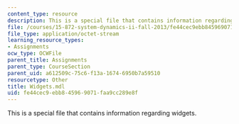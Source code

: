 ```yaml
---
content_type: resource
description: This is a special file that contains information regarding widgets.
file: /courses/15-872-system-dynamics-ii-fall-2013/fe44cec9ebb845969071faa9cc289e8f_Widgets.mdl
file_type: application/octet-stream
learning_resource_types:
- Assignments
ocw_type: OCWFile
parent_title: Assignments
parent_type: CourseSection
parent_uid: a612509c-75c6-f13a-1674-6950b7a59510
resourcetype: Other
title: Widgets.mdl
uid: fe44cec9-ebb8-4596-9071-faa9cc289e8f
---
```

This is a special file that contains information regarding widgets.

